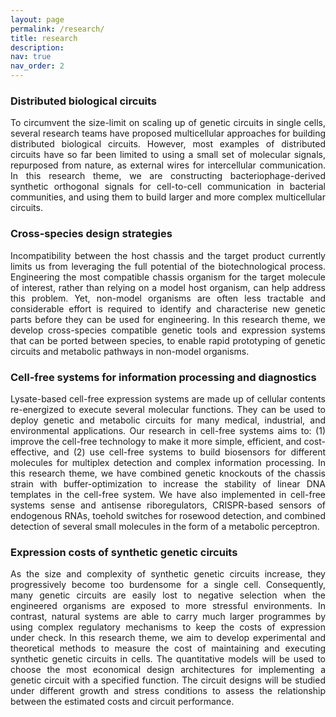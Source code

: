 ```yaml
---
layout: page
permalink: /research/
title: research
description:
nav: true
nav_order: 2
---
```


### Distributed biological circuits
<p align='justify'>To circumvent the size-limit on scaling up of genetic circuits in single cells, several research teams have proposed multicellular approaches for building distributed biological circuits. However, most examples of distributed circuits have so far been limited to using a small set of molecular signals, repurposed from nature, as external wires for intercellular communication. In this research theme, we are constructing bacteriophage-derived synthetic orthogonal signals for cell-to-cell communication in bacterial communities, and using them to build larger and more complex multicellular circuits.</p>

### Cross-species design strategies
<p align='justify'>Incompatibility between the host chassis and the target product currently limits us from leveraging the full potential of the biotechnological process. Engineering the most compatible chassis organism for the target molecule of interest, rather than relying on a model host organism, can help address this problem. Yet, non-model organisms are often less tractable and considerable effort is required to identify and characterise new genetic parts before they can be used for engineering. In this research theme, we develop cross-species compatible genetic tools and expression systems that can be ported between species, to enable rapid prototyping of genetic circuits and metabolic pathways in non-model organisms.</p>

### Cell-free systems for information processing and diagnostics
<p align='justify'>Lysate-based cell-free expression systems are made up of cellular contents re-energized to execute several molecular functions. They can be used to deploy genetic and metabolic circuits for many medical, industrial, and environmental applications. Our research in cell-free systems aims to: (1) improve the cell-free technology to make it more simple, efficient, and cost-effective, and (2) use cell-free systems to build biosensors for different molecules for multiplex detection and complex information processing. In this research theme, we have combined genetic knockouts of the chassis strain with buffer-optimization to increase the stability of linear DNA templates in the cell-free system. We have also implemented in cell-free systems sense and antisense riboregulators, CRISPR-based sensors of endogenous RNAs, toehold switches for rosewood detection, and combined detection of several small molecules in the form of a metabolic perceptron.</p>

### Expression costs of synthetic genetic circuits
<p align='justify'>As the size and complexity of synthetic genetic circuits increase, they progressively become too burdensome for a single cell. Consequently, many genetic circuits are easily lost to negative selection when the engineered organisms are exposed to more stressful environments. In contrast, natural systems are able to carry much larger programmes by using complex regulatory mechanisms to keep the costs of expression under check. In this research theme, we aim to develop experimental and theoretical methods to measure the cost of maintaining and executing synthetic genetic circuits in cells. The quantitative models will be used to choose the most economical design architectures for implementing a genetic circuit with a specified function. The circuit designs will be studied under different growth and stress conditions to assess the relationship between the estimated costs and circuit performance.</p>
